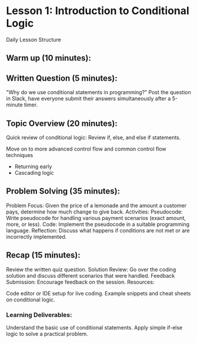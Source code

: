 # Lesson 1: Introduction to Conditional Logic

Daily Lesson Structure

## Warm up (10 minutes):

## Written Question (5 minutes):

"Why do we use conditional statements in programming?" Post the question in Slack, have everyone submit their answers simultaneously after a 5-minute timer.

## Topic Overview (20 minutes):

Quick review of conditional logic: Review if, else, and else if statements.

Move on to more advanced control flow and common control flow techniques

- Returning early
- Cascading logic

## Problem Solving (35 minutes):

Problem Focus: Given the price of a lemonade and the amount a customer pays, determine how much change to give back.
Activities:
Pseudocode: Write pseudocode for handling various payment scenarios (exact amount, more, or less).
Code: Implement the pseudocode in a suitable programming language.
Reflection: Discuss what happens if conditions are not met or are incorrectly implemented.

## Recap (15 minutes):

Review the written quiz question.
Solution Review: Go over the coding solution and discuss different scenarios that were handled.
Feedback Submission: Encourage feedback on the session.
Resources:

Code editor or IDE setup for live coding.
Example snippets and cheat sheets on conditional logic.

### Learning Deliverables:

Understand the basic use of conditional statements.
Apply simple if-else logic to solve a practical problem.
